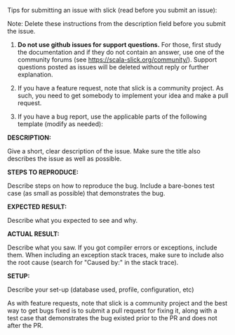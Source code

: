 Tips for submitting an issue with slick (read before you submit an issue):

Note: Delete these instructions from the description field before you submit the issue.

1. **Do not use github issues for support questions.** For those, first study the documentation and if they do not contain an answer, use one of the community forums (see https://scala-slick.org/community/). Support questions posted as issues will be deleted without reply or further explanation.

2. If you have a feature request, note that slick is a community project. As such, you need to get somebody to implement your idea and make a pull request.

3. If you have a bug report, use the applicable parts of the following template (modify as needed):

**DESCRIPTION:**

Give a short, clear description of the issue. Make sure the title also describes the issue as well as possible.

**STEPS TO REPRODUCE:**

Describe steps on how to reproduce the bug. Include a bare-bones test case (as small as possible) that demonstrates the bug.

**EXPECTED RESULT:**

Describe what you expected to see and why.

**ACTUAL RESULT:**

Describe what you saw. If you got compiler errors or exceptions, include them. When including an exception stack traces, make sure to include also the root cause (search for "Caused by:" in the stack trace).

**SETUP:**

Describe your set-up (database used, profile, configuration, etc)

As with feature requests, note that slick is a community project and the best way to get bugs fixed is to submit a pull request for fixing it, along with a test case that demonstrates the bug existed prior to the PR and does not after the PR.

